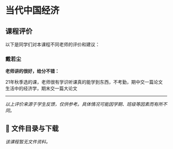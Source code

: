 # 当代中国经济

## 课程评价

以下是同学们对本课程不同老师的评价和建议：

### 戴若尘

**老师讲的很好，给分不错：**

21年秋季选的课，老师很有学识听课真的能学到东西，不考勤，期中交一篇论文生活中的经济学，期末交一篇大论文

---

*以上评价来源于学生反馈，仅供参考。具体情况可能因学期、班级等因素而有所不同。*
## 📄 文件目录与下载

_该课程暂无文件资料。_
